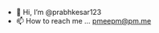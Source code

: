 - 👋 Hi, I’m @prabhkesar123
- 📫 How to reach me ... pmeepm@pm.me

<!---
prabhkesar123/prabhkesar123 is a ✨ special ✨ repository because its `README.md` (this file) appears on your GitHub profile.
You can click the Preview link to take a look at your changes.
--->
